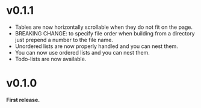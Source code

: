 # v0.1.1
- Tables are now horizontally scrollable when they do not fit on the page.
- BREAKING CHANGE: to specify file order when building from a directory just prepend a number to the file name.
- Unordered lists are now properly handled and you can nest them.
- You can now use ordered lists and you can nest them.
- Todo-lists are now available.

# v0.1.0
**First release.**